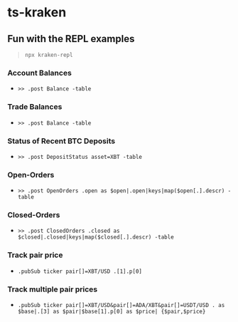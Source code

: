 # ts-kraken

## Fun with the REPL examples
> `npx kraken-repl`

### Account Balances
- `>> .post Balance -table`

### Trade Balances
- `>> .post Balance -table`

### Status of Recent BTC Deposits
- `>> .post DepositStatus asset=XBT -table`

### Open-Orders
- `>> .post OpenOrders .open as $open|.open|keys|map($open[.].descr) -table`

### Closed-Orders
- `>> .post ClosedOrders .closed as $closed|.closed|keys|map($closed[.].descr) -table`

### Track pair price
- `.pubSub ticker pair[]=XBT/USD .[1].p[0]`

### Track multiple pair prices
- `.pubSub ticker pair[]=XBT/USD&pair[]=ADA/XBT&pair[]=USDT/USD . as $base|.[3] as $pair|$base[1].p[0] as $price| {$pair,$price}`
